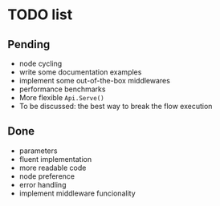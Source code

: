 # TODO list

## Pending
* node cycling
* write some documentation examples
* implement some out-of-the-box middlewares
* performance benchmarks
* More flexible `Api.Serve()`
* To be discussed: the best way to break the flow execution

## Done
* parameters
* fluent implementation
* more readable code
* node preference
* error handling
* implement middleware funcionality


